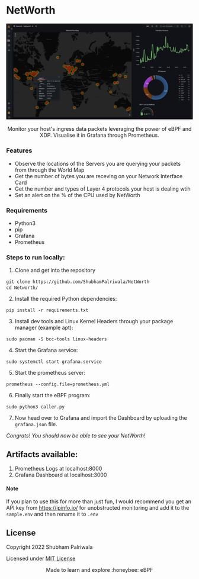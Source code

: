 # NetWorth
![NetWorth-Dashboard](./assets/grafana-dashboard.png)
<p align="center">
Monitor your host's ingress data packets leveraging the power of eBPF and XDP. Visualise it in Grafana through Prometheus.
</p>
 

### Features
- Observe the locations of the Servers you are querying your packets from through the World Map
- Get the number of bytes you are receving on your Network Interface Card
- Get the number and types of Layer 4 protocols your host is dealing wtih
- Set an alert on the % of the CPU used by NetWorth


### Requirements
- Python3
- pip
- Grafana
- Prometheus

### Steps to run locally:
1. Clone and get into the repository

```
git clone https://github.com/ShubhamPalriwala/NetWorth
cd Networth/
```

2. Install the required Python dependencies:

```
pip install -r requirements.txt
```

3. Install dev tools and Linux Kernel Headers through your package manager (example apt):

```
sudo pacman -S bcc-tools linux-headers
```

4. Start the Grafana service: 
```
sudo systemctl start grafana.service
```

5. Start the prometheus server:
```
prometheus --config.file=prometheus.yml
```

6. Finally start the eBPF program:
```
sudo python3 caller.py
```

7. Now head over to Grafana and import the Dashboard by uploading the `grafana.json` file.

*Congrats! You should now be able to see your NetWorth!*


## Artifacts available:
1. Prometheus Logs at localhost:8000
2. Grafana Dashboard at localhost:3000



#### Note
If you plan to use this for more than just fun, I would recommend you get an API key from https://ipinfo.io/ for unobstructed monitoring and add it to the `sample.env` and then rename it to `.env`


## License

Copyright 2022 Shubham Palriwala

Licensed under [MIT License](./LICENSE)

<p align="center">Made to learn and explore :honeybee: eBPF</p>